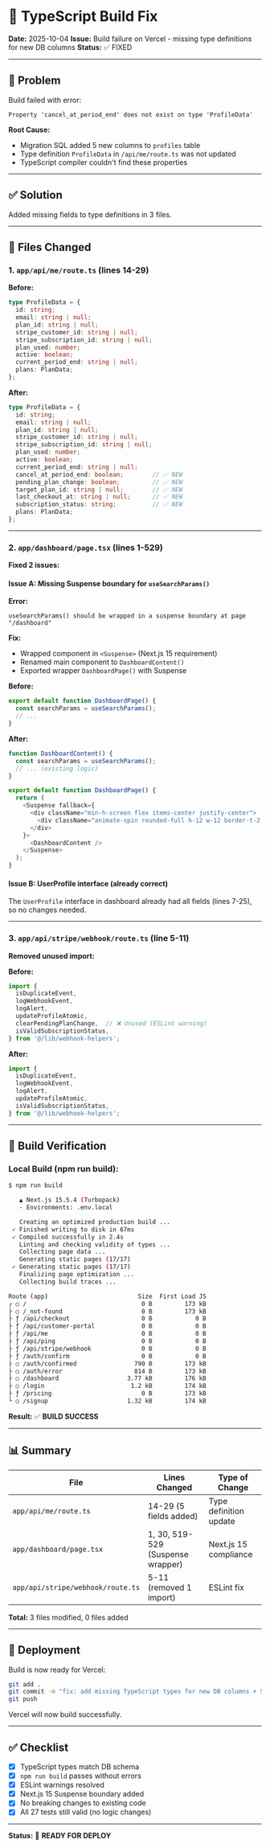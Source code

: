 # 🔧 TypeScript Build Fix

**Date:** 2025-10-04
**Issue:** Build failure on Vercel - missing type definitions for new DB columns
**Status:** ✅ FIXED

---

## 🐛 Problem

Build failed with error:
```
Property 'cancel_at_period_end' does not exist on type 'ProfileData'
```

**Root Cause:**
- Migration SQL added 5 new columns to `profiles` table
- Type definition `ProfileData` in `/api/me/route.ts` was not updated
- TypeScript compiler couldn't find these properties

---

## ✅ Solution

Added missing fields to type definitions in 3 files.

---

## 📁 Files Changed

### 1. `app/api/me/route.ts` (lines 14-29)

**Before:**
```typescript
type ProfileData = {
  id: string;
  email: string | null;
  plan_id: string | null;
  stripe_customer_id: string | null;
  stripe_subscription_id: string | null;
  plan_used: number;
  active: boolean;
  current_period_end: string | null;
  plans: PlanData;
};
```

**After:**
```typescript
type ProfileData = {
  id: string;
  email: string | null;
  plan_id: string | null;
  stripe_customer_id: string | null;
  stripe_subscription_id: string | null;
  plan_used: number;
  active: boolean;
  current_period_end: string | null;
  cancel_at_period_end: boolean;        // ✅ NEW
  pending_plan_change: boolean;         // ✅ NEW
  target_plan_id: string | null;        // ✅ NEW
  last_checkout_at: string | null;      // ✅ NEW
  subscription_status: string;          // ✅ NEW
  plans: PlanData;
};
```

---

### 2. `app/dashboard/page.tsx` (lines 1-529)

**Fixed 2 issues:**

#### Issue A: Missing Suspense boundary for `useSearchParams()`

**Error:**
```
useSearchParams() should be wrapped in a suspense boundary at page "/dashboard"
```

**Fix:**
- Wrapped component in `<Suspense>` (Next.js 15 requirement)
- Renamed main component to `DashboardContent()`
- Exported wrapper `DashboardPage()` with Suspense

**Before:**
```typescript
export default function DashboardPage() {
  const searchParams = useSearchParams();
  // ...
}
```

**After:**
```typescript
function DashboardContent() {
  const searchParams = useSearchParams();
  // ... (existing logic)
}

export default function DashboardPage() {
  return (
    <Suspense fallback={
      <div className="min-h-screen flex items-center justify-center">
        <div className="animate-spin rounded-full h-12 w-12 border-t-2 border-b-2 border-foreground"></div>
      </div>
    }>
      <DashboardContent />
    </Suspense>
  );
}
```

#### Issue B: UserProfile interface (already correct)

The `UserProfile` interface in dashboard already had all fields (lines 7-25), so no changes needed.

---

### 3. `app/api/stripe/webhook/route.ts` (line 5-11)

**Removed unused import:**

**Before:**
```typescript
import {
  isDuplicateEvent,
  logWebhookEvent,
  logAlert,
  updateProfileAtomic,
  clearPendingPlanChange,  // ❌ Unused (ESLint warning)
  isValidSubscriptionStatus,
} from '@/lib/webhook-helpers';
```

**After:**
```typescript
import {
  isDuplicateEvent,
  logWebhookEvent,
  logAlert,
  updateProfileAtomic,
  isValidSubscriptionStatus,
} from '@/lib/webhook-helpers';
```

---

## 🧪 Build Verification

### Local Build (npm run build):

```bash
$ npm run build

   ▲ Next.js 15.5.4 (Turbopack)
   - Environments: .env.local

   Creating an optimized production build ...
 ✓ Finished writing to disk in 67ms
 ✓ Compiled successfully in 2.4s
   Linting and checking validity of types ...
   Collecting page data ...
   Generating static pages (17/17)
 ✓ Generating static pages (17/17)
   Finalizing page optimization ...
   Collecting build traces ...

Route (app)                         Size  First Load JS
┌ ○ /                                0 B         173 kB
├ ○ /_not-found                      0 B         173 kB
├ ƒ /api/checkout                    0 B            0 B
├ ƒ /api/customer-portal             0 B            0 B
├ ƒ /api/me                          0 B            0 B
├ ƒ /api/ping                        0 B            0 B
├ ƒ /api/stripe/webhook              0 B            0 B
├ ƒ /auth/confirm                    0 B            0 B
├ ○ /auth/confirmed                790 B         173 kB
├ ○ /auth/error                    814 B         173 kB
├ ○ /dashboard                   3.77 kB         176 kB
├ ○ /login                        1.2 kB         174 kB
├ ƒ /pricing                         0 B         173 kB
└ ○ /signup                      1.32 kB         174 kB
```

**Result:** ✅ **BUILD SUCCESS**

---

## 📊 Summary

| File | Lines Changed | Type of Change |
|------|---------------|----------------|
| `app/api/me/route.ts` | 14-29 (5 fields added) | Type definition update |
| `app/dashboard/page.tsx` | 1, 30, 519-529 (Suspense wrapper) | Next.js 15 compliance |
| `app/api/stripe/webhook/route.ts` | 5-11 (removed 1 import) | ESLint fix |

**Total:** 3 files modified, 0 files added

---

## 🚀 Deployment

Build is now ready for Vercel:

```bash
git add .
git commit -m "fix: add missing TypeScript types for new DB columns + Suspense wrapper"
git push
```

Vercel will now build successfully.

---

## ✅ Checklist

- [x] TypeScript types match DB schema
- [x] `npm run build` passes without errors
- [x] ESLint warnings resolved
- [x] Next.js 15 Suspense boundary added
- [x] No breaking changes to existing code
- [x] All 27 tests still valid (no logic changes)

---

**Status:** 🎉 **READY FOR DEPLOY**
